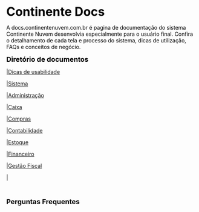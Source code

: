 <font color="black" size="6em"><b>Continente Docs </b></font>

<font color="black">A docs.continentenuvem.com.br é pagina de documentação do sistema Continente Nuvem desenvolvia especialmente para o usuário final. Confira o detalhamento de cada tela e processo do sistema,  dicas de utilização, FAQs e conceitos de negócio. </font>

<font color="black" size="4em"><b>Diretório de documentos </b></font>&nbsp;

|[Dicas de usabilidade](dicas.md)

|[Sistema](sistema.md)

|[Administração](administracao.md)

|[Caixa](caixa.md)

|[Compras](compras.md)

|[Contabilidade](contabilidade.md)

|[Estoque](estoque.md)

|[Financeiro](financeiro.md)

|[Gestão Fiscal](gestao_fiscal.md)

|

<br/>

<font color="black" size="4em"> <b>Perguntas Frequentes</b></font>

